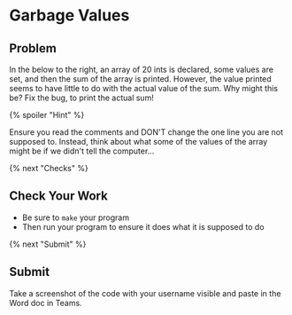 # Garbage Values

## Problem

In the below to the right, an array of 20 ints is declared, some values are set, and then the sum of the array is printed. However, the value printed seems to have little to do with the actual value of the sum. Why might this be? Fix the bug, to print the actual sum!

{% spoiler "Hint" %}

Ensure you read the comments and DON'T change the one line you are not supposed to. Instead, think about what some of the values of the array might be if we didn't tell the computer...

{% next "Checks" %}

## Check Your Work

- Be sure to `make` your program
- Then run your program to ensure it does what it is supposed to do

{% next "Submit" %}

## Submit

Take a screenshot of the code with your username visible and paste in the Word doc in Teams.